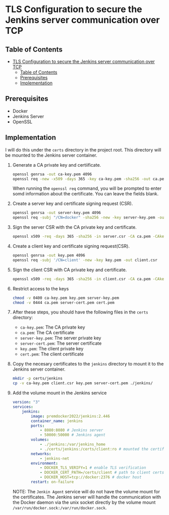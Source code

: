 # TLS Configuration to secure the Jenkins server communication over TCP

## Table of Contents

- [TLS Configuration to secure the Jenkins server communication over TCP](#tls-configuration-to-secure-the-jenkins-server-communication-over-tcp)
  - [Table of Contents](#table-of-contents)
  - [Prerequisites](#prerequisites)
  - [Implementation](#implementation)

## Prerequisites

- Docker
- Jenkins Server
- OpenSSL

## Implementation

I will do this under the `certs` directory in the project root. This directory will be mounted to the Jenkins server container.

1. Generate a CA private key and certiificate.

    ```bash
    openssl genrsa -out ca-key.pem 4096
    openssl req -new -x509 -days 365 -key ca-key.pem -sha256 -out ca.pem
    ```

    When running the `openssl req` command, you will be prompted to enter somd information about the certificate. You can leave the fields blank.

2. Create a server key and certificate signing request (CSR).

    ```bash
    openssl genrsa -out server-key.pem 4096
    openssl req -subj "/CN=docker" -sha256 -new -key server-key.pem -out server.csr
    ```

3. Sign the server CSR with the CA private key and certificate.

    ```bash
    openssl x509 -req -days 365 -sha256 -in server.csr -CA ca.pem -CAkey ca-key.pem -CAcreateserial -out server-cert.pem
    ```

4. Create a client key and certificate signing request(CSR).

    ```bash
    openssl genrsa -out key.pem 4096
    openssl req -subj '/CN=client' -new -key key.pem -out client.csr
    ```

5. Sign the client CSR with CA private key and certificate.

    ```bash
    openssl x509 -req -days 365 -sha256 -in client.csr -CA ca.pem -CAkey ca-key.pem -CAcreateserial -out cert.pem
    ```

6. Restrict access to the keys

    ```bash
    chmod -v 0400 ca-key.pem key.pem server-key.pem
    chmod -v 0444 ca.pem server-cert.pem cert.pem
    ```

7. After these steps, you should have the following files in the `certs` directory:

    - `ca-key.pem`: The CA private key
    - `ca.pem`: The CA certificate
    - `server-key.pem`: The server private key
    - `server-cert.pem`: The server certificate
    - `key.pem`: The client private key
    - `cert.pem`: The client certificate

8. Copy the necesary certificates to the `jenkins` directory to mount it to the Jenkins server container.

    ```bash
    mkdir -p certs/jenkins
    cp -v ca-key.pem client.csr key.pem server-cert.pem ./jenkins/
    ```

9. Add the volume mount in the Jenkins service

    ```yaml
    version: "3"
    services:
        jenkins:
            image: premdocker2022/jenkins:2.446
            container_name: jenkins
            ports:
                - 8080:8080 # Jenkins server
                - 50000:50000 # Jenkins agent
            volumes:
                - ./jenkins:/var/jenkins_home
                - ./certs/jenkins:/certs/client:ro # mounted the certificate files to the Jenkins server in read-only mode
            networks:
                - jenkins-net
            environment:
                - DOCKER_TLS_VERIFY=1 # enable TLS verification
                - DOCKER_CERT_PATH=/certs/client # path to client certs
                - DOCKER_HOST=tcp://docker:2376 # docker host
            restart: on-failure
    ```

    NOTE: The `Jenkin Agent`  service will do not have the volume mount for the certificates. The Jenkins server will handle the communication with the Docker daemon via the unix socket directly by the volume mount `/var/run/docker.sock:/var/run/docker.sock`.
